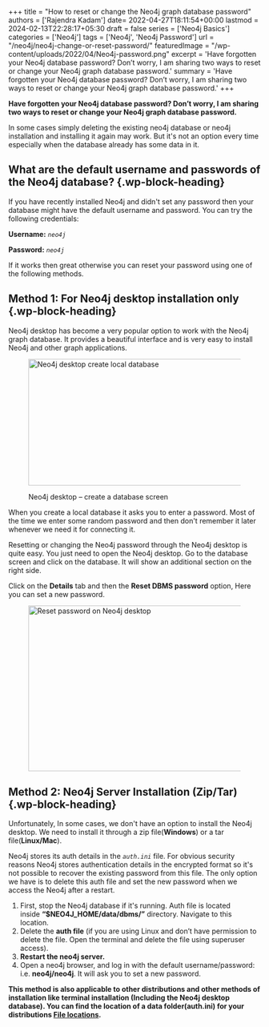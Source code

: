 +++
title = "How to reset or change the Neo4j graph database password"
authors = ['Rajendra Kadam']
date= 2022-04-27T18:11:54+00:00
lastmod = 2024-02-13T22:28:17+05:30
draft = false
series = ['Neo4j Basics']
categories = ['Neo4j']
tags = ['Neo4j', 'Neo4j Password']
url = "/neo4j/neo4j-change-or-reset-password/"
featuredImage = "/wp-content/uploads/2022/04/Neo4j-password.png"
excerpt = 'Have forgotten your Neo4j database password? Don’t worry, I am sharing two ways to reset or change your Neo4j graph database password.'
summary = 'Have forgotten your Neo4j database password? Don’t worry, I am sharing two ways to reset or change your Neo4j graph database password.'
+++

**Have forgotten your Neo4j database password? Don’t worry, I am sharing two ways to reset or change your Neo4j graph database password.**

In some cases simply deleting the existing neo4j database or neo4j installation and installing it again may work. But it's not an option every time especially when the database already has some data in it. 

## What are the default username and passwords of the Neo4j database? {.wp-block-heading}

If you have recently installed Neo4j and didn't set any password then your database might have the default username and password. You can try the following credentials:

**Username:** _`neo4j`_

**Password:** _`neo4j`_

If it works then great otherwise you can reset your password using one of the following methods.



## Method 1: For Neo4j desktop installation only {.wp-block-heading}

Neo4j desktop has become a very popular option to work with the Neo4j graph database. It provides a beautiful interface and is very easy to install Neo4j and other graph applications. 

<figure class="wp-block-image size-large is-resized is-style-default">

<img loading="lazy" decoding="async" src="/wp-content/uploads/2022/04/Screenshot-2022-04-27-at-10.58.09-PM-1024x319.png" alt="Neo4j desktop create local database" class="wp-image-57" width="812" height="253" srcset="/wp-content/uploads/2022/04/Screenshot-2022-04-27-at-10.58.09-PM-1024x319.png 1024w, /wp-content/uploads/2022/04/Screenshot-2022-04-27-at-10.58.09-PM-300x94.png 300w, /wp-content/uploads/2022/04/Screenshot-2022-04-27-at-10.58.09-PM-768x240.png 768w, /wp-content/uploads/2022/04/Screenshot-2022-04-27-at-10.58.09-PM-1536x479.png 1536w, /wp-content/uploads/2022/04/Screenshot-2022-04-27-at-10.58.09-PM-2048x639.png 2048w, /wp-content/uploads/2022/04/Screenshot-2022-04-27-at-10.58.09-PM-150x47.png 150w" sizes="(max-width: 812px) 100vw, 812px" /> <figcaption>Neo4j desktop &#8211; create a database screen</figcaption></figure> 

When you create a local database it asks you to enter a password. Most of the time we enter some random password and then don't remember it later whenever we need it for connecting it.

Resetting or changing the Neo4j password through the Neo4j desktop is quite easy. You just need to open the Neo4j desktop. Go to the database screen and click on the database. It will show an additional section on the right side. 

Click on the **Details** tab and then the **Reset DBMS password** option, Here you can set a new password.<figure class="wp-block-image size-large">

<img loading="lazy" decoding="async" width="1024" height="331" src="/wp-content/uploads/2022/04/Screenshot-2022-04-27-at-11.07.26-PM-1024x331.png" alt="Reset password on Neo4j desktop" class="wp-image-58" srcset="/wp-content/uploads/2022/04/Screenshot-2022-04-27-at-11.07.26-PM-1024x331.png 1024w, /wp-content/uploads/2022/04/Screenshot-2022-04-27-at-11.07.26-PM-300x97.png 300w, /wp-content/uploads/2022/04/Screenshot-2022-04-27-at-11.07.26-PM-768x248.png 768w, /wp-content/uploads/2022/04/Screenshot-2022-04-27-at-11.07.26-PM-1536x496.png 1536w, /wp-content/uploads/2022/04/Screenshot-2022-04-27-at-11.07.26-PM-2048x662.png 2048w, /wp-content/uploads/2022/04/Screenshot-2022-04-27-at-11.07.26-PM-150x48.png 150w" sizes="(max-width: 1024px) 100vw, 1024px" /> </figure> 



## Method 2: Neo4j Server Installation (Zip/Tar) {.wp-block-heading}

Unfortunately, In some cases, we don't have an option to install the Neo4j desktop. We need to install it through a zip file(**Windows**) or a tar file(**Linux/Mac**). 

Neo4j stores its auth details in the _`auth.ini`_ file. For obvious security reasons Neo4j stores authentication details in the encrypted format so it's not possible to recover the existing password from this file. The only option we have is to delete this auth file and set the new password when we access the Neo4j after a restart.

<ol>
  <li>
    First, stop the Neo4j database if it's running. Auth file is located inside&nbsp;<strong>“$NEO4J_HOME/data/dbms/”</strong>&nbsp;directory. Navigate to this location.
  </li>
  <li>
    Delete the&nbsp;<strong>auth file</strong>&nbsp;(if you are using Linux and don’t have permission to delete the file. Open the terminal and delete the file using superuser access).
  </li>
  <li>
    <strong>Restart the neo4j server.</strong>
  </li>
  <li>
    Open a neo4j browser, and log in with the default username/password: i.e.&nbsp;<strong>neo4j/neo4j</strong>. It will ask you to set a new password.
  </li>
</ol>

**This method is also applicable to other distributions and other methods of installation like terminal installation (Including the Neo4j desktop database). You can find the location of a data folder(auth.ini) for your distributions&nbsp;[File locations][1].**

 [1]: https://neo4j.com/docs/operations-manual/current/configuration/file-locations/